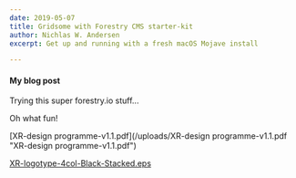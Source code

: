 ```yaml
---
date: 2019-05-07
title: Gridsome with Forestry CMS starter-kit
author: Nichlas W. Andersen
excerpt: Get up and running with a fresh macOS Mojave install

---
```

#### My blog post

Trying this super forestry.io stuff...

Oh what fun!

[XR-design programme-v1.1.pdf](/uploads/XR-design programme-v1.1.pdf "XR-design programme-v1.1.pdf")

[XR-logotype-4col-Black-Stacked.eps](/uploads/XR-logotype-4col-Black-Stacked.eps "XR-logotype-4col-Black-Stacked.eps")
